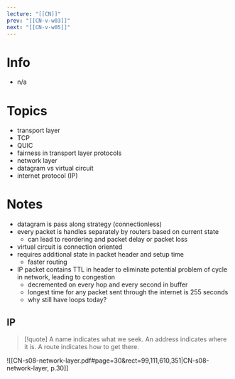 ```yaml
---
lecture: "[[CN]]"
prev: "[[CN-v-w03]]"
next: "[[CN-v-w05]]"
---
```



# Info
- n/a


# Topics
- transport layer
- TCP
- QUIC
- fairness in transport layer protocols
- network layer
- datagram vs virtual circuit
- internet protocol (IP)


# Notes
- datagram is pass along strategy (connectionless)
- every packet is handles separately by routers based on current state
	- can lead to reordering and packet delay or packet loss
- virtual circuit is connection oriented
- requires additional state in packet header and setup time
	- faster routing
- IP packet contains TTL in header to eliminate potential problem of cycle in network, leading to congestion
	- decremented on every hop and every second in buffer
	- longest time for any packet sent through the internet is 255 seconds
	- why still have loops today?


## IP
> [!quote] A name indicates what we seek. An address indicates where it is. A route indicates how to get there.


![[CN-s08-network-layer.pdf#page=30&rect=99,111,610,351|CN-s08-network-layer, p.30]]